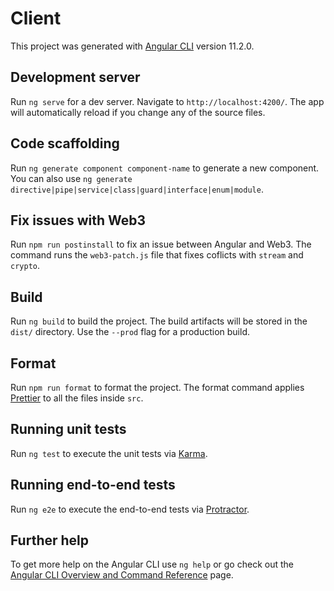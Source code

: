 # Client

This project was generated with [Angular CLI](https://github.com/angular/angular-cli) version 11.2.0.

## Development server

Run `ng serve` for a dev server. Navigate to `http://localhost:4200/`. The app will automatically reload if you change any of the source files.

## Code scaffolding

Run `ng generate component component-name` to generate a new component. You can also use `ng generate directive|pipe|service|class|guard|interface|enum|module`.

## Fix issues with Web3

Run `npm run postinstall` to fix an issue between Angular and Web3. The command runs the `web3-patch.js` file that fixes coflicts with `stream` and `crypto`.

## Build

Run `ng build` to build the project. The build artifacts will be stored in the `dist/` directory. Use the `--prod` flag for a production build.

## Format

Run `npm run format` to format the project. The format command applies [Prettier](https://prettier.io/) to all the files inside `src`.

## Running unit tests

Run `ng test` to execute the unit tests via [Karma](https://karma-runner.github.io).

## Running end-to-end tests

Run `ng e2e` to execute the end-to-end tests via [Protractor](http://www.protractortest.org/).

## Further help

To get more help on the Angular CLI use `ng help` or go check out the [Angular CLI Overview and Command Reference](https://angular.io/cli) page.
